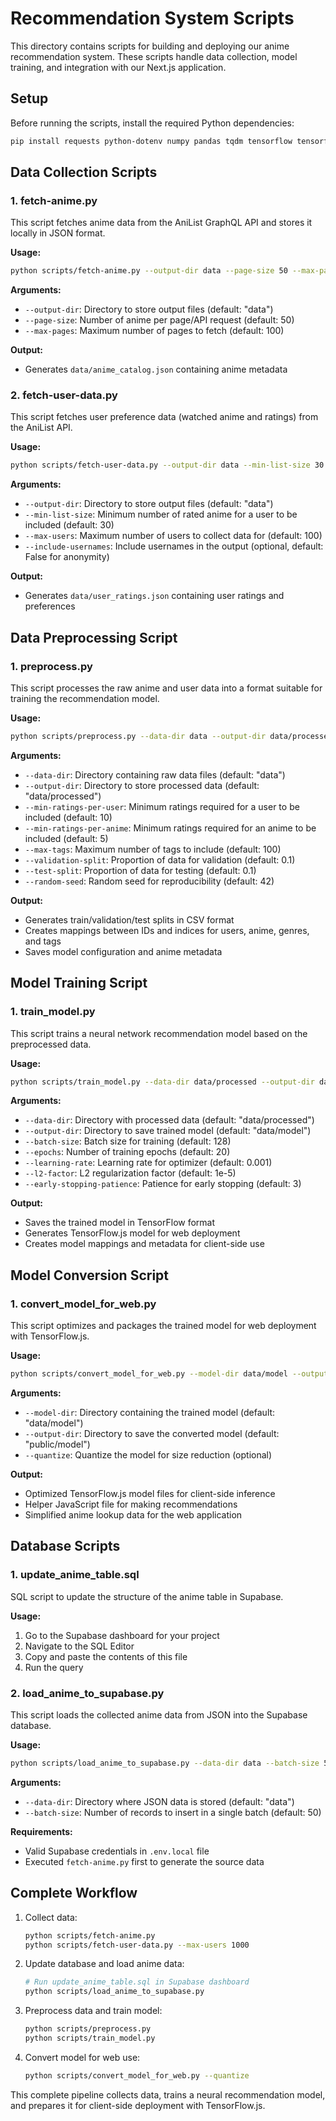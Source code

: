 # Recommendation System Scripts

This directory contains scripts for building and deploying our anime recommendation system. These scripts handle data collection, model training, and integration with our Next.js application.

## Setup

Before running the scripts, install the required Python dependencies:

```bash
pip install requests python-dotenv numpy pandas tqdm tensorflow tensorflowjs
```

## Data Collection Scripts

### 1. fetch-anime.py

This script fetches anime data from the AniList GraphQL API and stores it locally in JSON format.

**Usage:**
```bash
python scripts/fetch-anime.py --output-dir data --page-size 50 --max-pages 100
```

**Arguments:**
- `--output-dir`: Directory to store output files (default: "data")
- `--page-size`: Number of anime per page/API request (default: 50)
- `--max-pages`: Maximum number of pages to fetch (default: 100)

**Output:**
- Generates `data/anime_catalog.json` containing anime metadata

### 2. fetch-user-data.py

This script fetches user preference data (watched anime and ratings) from the AniList API.

**Usage:**
```bash
python scripts/fetch-user-data.py --output-dir data --min-list-size 30 --max-users 100
```

**Arguments:**
- `--output-dir`: Directory to store output files (default: "data")
- `--min-list-size`: Minimum number of rated anime for a user to be included (default: 30)
- `--max-users`: Maximum number of users to collect data for (default: 100)
- `--include-usernames`: Include usernames in the output (optional, default: False for anonymity)

**Output:**
- Generates `data/user_ratings.json` containing user ratings and preferences

## Data Preprocessing Script

### 1. preprocess.py

This script processes the raw anime and user data into a format suitable for training the recommendation model.

**Usage:**
```bash
python scripts/preprocess.py --data-dir data --output-dir data/processed --min-ratings-per-user 10 --min-ratings-per-anime 5
```

**Arguments:**
- `--data-dir`: Directory containing raw data files (default: "data")
- `--output-dir`: Directory to store processed data (default: "data/processed")
- `--min-ratings-per-user`: Minimum ratings required for a user to be included (default: 10)
- `--min-ratings-per-anime`: Minimum ratings required for an anime to be included (default: 5)
- `--max-tags`: Maximum number of tags to include (default: 100)
- `--validation-split`: Proportion of data for validation (default: 0.1)
- `--test-split`: Proportion of data for testing (default: 0.1)
- `--random-seed`: Random seed for reproducibility (default: 42)

**Output:**
- Generates train/validation/test splits in CSV format
- Creates mappings between IDs and indices for users, anime, genres, and tags
- Saves model configuration and anime metadata

## Model Training Script

### 1. train_model.py

This script trains a neural network recommendation model based on the preprocessed data.

**Usage:**
```bash
python scripts/train_model.py --data-dir data/processed --output-dir data/model --batch-size 128 --epochs 20
```

**Arguments:**
- `--data-dir`: Directory with processed data (default: "data/processed")
- `--output-dir`: Directory to save trained model (default: "data/model")
- `--batch-size`: Batch size for training (default: 128)
- `--epochs`: Number of training epochs (default: 20)
- `--learning-rate`: Learning rate for optimizer (default: 0.001)
- `--l2-factor`: L2 regularization factor (default: 1e-5)
- `--early-stopping-patience`: Patience for early stopping (default: 3)

**Output:**
- Saves the trained model in TensorFlow format
- Generates TensorFlow.js model for web deployment
- Creates model mappings and metadata for client-side use

## Model Conversion Script

### 1. convert_model_for_web.py

This script optimizes and packages the trained model for web deployment with TensorFlow.js.

**Usage:**
```bash
python scripts/convert_model_for_web.py --model-dir data/model --output-dir public/model --quantize
```

**Arguments:**
- `--model-dir`: Directory containing the trained model (default: "data/model")
- `--output-dir`: Directory to save the converted model (default: "public/model")
- `--quantize`: Quantize the model for size reduction (optional)

**Output:**
- Optimized TensorFlow.js model files for client-side inference
- Helper JavaScript file for making recommendations
- Simplified anime lookup data for the web application

## Database Scripts

### 1. update_anime_table.sql

SQL script to update the structure of the anime table in Supabase.

**Usage:**
1. Go to the Supabase dashboard for your project
2. Navigate to the SQL Editor
3. Copy and paste the contents of this file
4. Run the query

### 2. load_anime_to_supabase.py

This script loads the collected anime data from JSON into the Supabase database.

**Usage:**
```bash
python scripts/load_anime_to_supabase.py --data-dir data --batch-size 50
```

**Arguments:**
- `--data-dir`: Directory where JSON data is stored (default: "data")
- `--batch-size`: Number of records to insert in a single batch (default: 50)

**Requirements:**
- Valid Supabase credentials in `.env.local` file
- Executed `fetch-anime.py` first to generate the source data

## Complete Workflow

1. Collect data:
   ```bash
   python scripts/fetch-anime.py
   python scripts/fetch-user-data.py --max-users 1000
   ```

2. Update database and load anime data:
   ```bash
   # Run update_anime_table.sql in Supabase dashboard
   python scripts/load_anime_to_supabase.py
   ```

3. Preprocess data and train model:
   ```bash
   python scripts/preprocess.py
   python scripts/train_model.py
   ```

4. Convert model for web use:
   ```bash
   python scripts/convert_model_for_web.py --quantize
   ```

This complete pipeline collects data, trains a neural recommendation model, and prepares it for client-side deployment with TensorFlow.js.